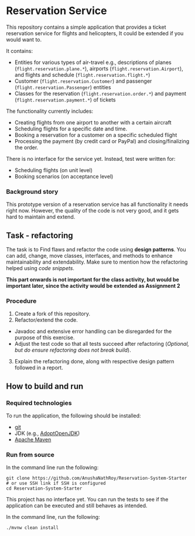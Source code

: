 # Reservation Service

This repository contains a simple application that provides a ticket reservation service for flights and helicopters, It could be extended if you would want to.

It contains:
  * Entities for various types of air-travel e.g., 
    descriptions of planes (``flight.reservation.plane.*``), 
    airports (``flight.reservation.Airport``), and 
    flights and schedule (``flight.reservation.flight.*``)
  * Customer (``flight.reservation.Customer``) and passenger (``flight.reservation.Passenger``) entities
  * Classes for 
    the reservation (``flight.reservation.order.*``)
    and payment (``flight.reservation.payment.*``)
    of tickets
    
The functionality currently includes:
  * Creating flights from one airport to another with a certain aircraft 
  * Scheduling flights for a specific date and time.
  * Booking a reservation for a customer on a specific scheduled flight 
  * Processing the payment (by credit card or PayPal) and closing/finalizing the order.

There is no interface for the service yet. Instead, test were written for:
  * Scheduling flights (on unit level)
  * Booking scenarios (on acceptance level)

### Background story

This prototype version of a reservation service has all functionality it needs right now. 
However, the quality of the code is not very good, and it gets hard to maintain and extend. 


## Task - refactoring

The task is to Find flaws and refactor the code using **design patterns**.
You can add, change, move classes, interfaces, and methods to enhance maintainability and extendability.
Make sure to mention how the refactoring helped using *code snippets*.

**This part onwards is not important for the class activity, but would be important later, since the activity would be extended as Assignment 2**

### Procedure

1. Create a fork of this repository.
2. Refactor/extend the code.
  * Javadoc and extensive error handling can be disregarded for the purpose of this exercise.
  * Adjust the test code so that all tests succeed after refactoring (*Optional, but do ensure refactoring does not break build*).
3. Explain the refactoring done, along with respective design pattern followed in a report.

## How to build and run

### Required technologies
To run the application, the following should be installed:
* [git](https://git-scm.com/downloads)
* JDK (e.g., [AdoptOpenJDK](https://adoptopenjdk.net/))
* [Apache Maven](https://maven.apache.org/install.html)

### Run from source

In the command line run the following: 

```
git clone https://github.com/AnushaNathRoy/Reservation-System-Starter
# or use SSH link if SSH is configured 
cd Reservation-System-Starter
```

This project has no interface yet.
You can run the tests to see if the application can be executed and still behaves as intended.

In the command line, run the following:

``./mvnw clean install``
